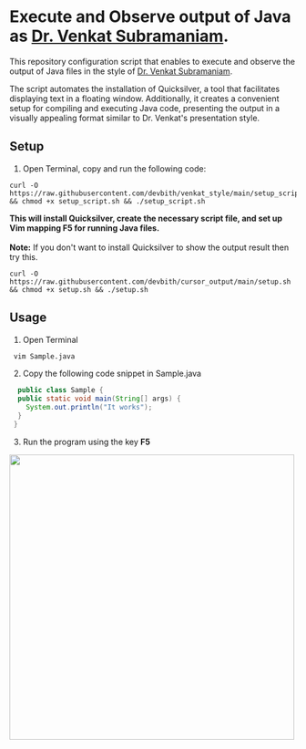# Execute and Observe output of Java as <a href="https://www.youtube.com/watch?v=yTuwi--LFsM">Dr. Venkat Subramaniam</a>.

This repository configuration script that enables to execute and observe the output of Java files in the style of <a href="https://www.youtube.com/watch?v=yTuwi--LFsM">Dr. Venkat Subramaniam</a>.


The script automates the installation of Quicksilver, a tool that facilitates displaying text in a floating window. Additionally, it creates a convenient setup for compiling and executing Java code, presenting the output in a visually appealing format similar to Dr. Venkat's presentation style. 


## Setup

1. Open Terminal, copy and run the following code:

 ```
curl -O https://raw.githubusercontent.com/devbith/venkat_style/main/setup_script.sh && chmod +x setup_script.sh && ./setup_script.sh
```
<b>This will install Quicksilver, create the necessary script file, and set up Vim mapping F5 for running Java files.</b>
<br><br>
<b>Note:</b> If you don't want to install Quicksilver to show the output result then try this.
```
curl -O https://raw.githubusercontent.com/devbith/cursor_output/main/setup.sh && chmod +x setup.sh && ./setup.sh
```
## Usage


1. Open Terminal

```bash
 vim Sample.java
```
2. Copy the following code snippet in Sample.java

``` java
  public class Sample {
  public static void main(String[] args) {
    System.out.println("It works");
  }
 }
```
3. Run the program using the key <b>F5</b> 

<img src="screentshot.png" height="500px">
